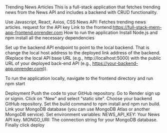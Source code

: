 #
Trending News Articles
This is a full-stack application that fetches trending news from the News API and includes a backend with CRUD functionality.

Use Javascript, React, Axios, CSS
News API: Fetches trending news articles. request for the API key
Link to the frontend:https://full-stack-mern-app-frontend.onrender.com
 How to run the application
Install Node.js and npm install all the necessary dependencies


Set up the backend API endpoint to point to the  local backend. That is change the local host address to the deployed link address of the backend. (Replace the local API base URL (e.g., http://localhost:5000) with the public URL of your deployed back-end API (e.g., https://your-backend-app.onrender.com)).

To run the application locally, navigate to the frontend directory and run npm start


Deployment
Push the code to your GitHub repository.
Go to Render sign up or signin.
Click on "New" and select "static site".
Choose your backend GitHub repository.
Set the build command to npm install and npm run build.
Link your MongoDB database (you can use MongoDB Atlas or another MongoDB service).
Set environment variables: 
NEWS_API_KEY: Your News API key.
MONGO_URI: The connection string for your MongoDB database.
Finally click deploy





